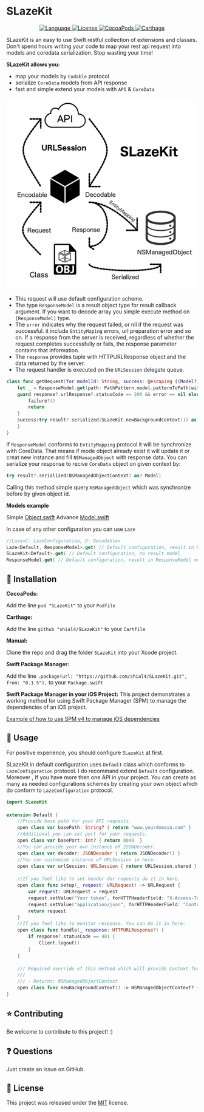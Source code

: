 # SLazeKit

<p align="center">
    <a href="http://swift.org">
        <img src="https://img.shields.io/badge/Swift-4.0-brightgreen.svg" alt="Language" />
        </a>
        <a href="https://raw.githubusercontent.com/shial4/SLazeKit/master/LICENSE">
            <img src="https://img.shields.io/badge/license-MIT-blue.svg" alt="License" />
        </a>
        <a href="https://cocoapods.org/pods/SLazeKit">
            <img src="https://img.shields.io/cocoapods/v/SLazeKit.svg" alt="CocoaPods" />
        </a>
        <a href="https://github.com/Carthage/Carthage">
            <img src="https://img.shields.io/badge/carthage-compatible-4BC51D.svg?style=flat" alt="Carthage" />
        </a>
</p>

SLazeKit is an easy to use Swift restful collection of extensions and classes. Don't spend hours writing your code to map your rest api request into models and coredata serialization. Stop wasting your time!

**SLazeKit allows you:**
- map your models by  `Codable` protocol
- serialize `CoreData` models from API response
- fast and simple extend your models with `API` & `CoreData`

<p align="center">
<img src="Content/SLazeKit.png">
</p>

- This request will use default configuration scheme.
- The type `ResponseModel` is a result object type for result callback argument. If you want to decode array you simple execute method on `[ResponseModel]` type.
- The `error`  indicates why the request failed, or nil if the request was successful. it include `EntityMaping` errors, url preparation error and so on. If a response from the server is received, regardless of whether the request completes successfully or fails, the response parameter contains that information.
- The `response` provides tuple with  HTTPURLResponse object and the data returned by the server.
- The request handler is executed on the `URLSession` delegate queue.
```swift
class func getRequest(for modelId: String, success: @escaping ((Model?) ->()), failure: (() ->())? = nil) throws {
    let _ = ResponseModel.get(path: PathPattern.model.patternToPath(with: ["modelId":modelId])) { (response, result, error) in
    guard response?.urlResponse?.statusCode == 200 && error == nil else {
        failure?()
        return
    }
    success(try result?.serialized(SLazeKit.newBackgroundContext()) as? Model)
    }
}
```

If `ResponseModel` conforms to `EntityMapping` protocol it will be synchronize with CoreData. That means if mode object already exist it will update it or creat new instance and fill `NSManagedObject` with response data. You can serialize your response to recive `CoreData` object on given context by:

```swift
try result?.serialized(NSManagedObjectContext) as? Model)
```

Calling this method simple query `NSManagedObject` which was synchronize before by given object id.

**Models example**

Simple
[Object.swift](Tests/SLazeKitTests/Models/Object.swift)
Advance
[Model.swift](Tests/SLazeKitTests/Models/Model.swift)

In case of any other configuration you can use `Laze`

```swift
//Laze<C: LazeConfiguration, D: Decodable>
Laze<Default, ResponseModel>.get( // Default configuration, result in ResponseModel model
SLazeKit<Default>.get( // Default configuration, no result model
ResponseModel.get( // Default configuration, result in ResponseModel model
```

## 🔧 Installation

**CocoaPods:**

Add the line `pod "SLazeKit"` to your `Podfile`

**Carthage:**

Add the line `github "shial4/SLazeKit"` to your `Cartfile`

**Manual:**

Clone the repo and drag the folder `SLazeKit` into your Xcode project.

**Swift Package Manager:**

Add the line `.package(url: "https://github.com/shial4/SLazeKit.git", from: "0.1.5"),` to your `Package.swift`

**Swift Package Manager in your iOS Project:**
This project demonstrates a working method for using Swift Package Manager (SPM) to manage the dependencies of an iOS project.

<a href="https://github.com/j-channings/swift-package-manager-ios">Example of how to use SPM v4 to manage iOS dependencies</a>

## 💊 Usage

For positive experience, you should configure `SLazeKit` at first.

SLazeKit in default configuration uses `Default` class which conforms to `LazeConfiguration` protocol.
I do recommand extend `Default` configuration. Moreover , If you have more then one API in your project. You can create as many as needed configurations schemes by creating your own object which do conform to `LazeConfiguration` protocol.

```swift
import SLazeKit

extension Default {
    //Provide base path for your API requests.
    open class var basePath: String? { return "www.yourdomain.com" }
    //Additional you can set port for your requests.
    open class var basePort: Int? { return 8040  }
    //You can provide your own instance of JSONDecoder.
    open class var decoder: JSONDecoder { return JSONDecoder() }
    //You can customize instance of URLSession in here.
    open class var urlSession: URLSession { return URLSession.shared }
    
    //If you feel like to set header dor requests do it in here.
    open class func setup(_ request: URLRequest) -> URLRequest {
        var request: URLRequest = request
        request.setValue("Your token", forHTTPHeaderField: "X-Access-Token")
        request.setValue("application/json", forHTTPHeaderField: "Content-Type")
        return request
    }
    //If you feel like to monitor response. You can do it in here.
    open class func handle(_ response: HTTPURLResponse?) {
        if response?.statusCode == 401 {
            Client.logout()
        }
    }
    
    /// Required override of this method which will provide Context for bacground execution.
    ///
    /// - Returns: NSManagedObjectContext
    open class func newBackgroundContext() -> NSManagedObjectContext? { return nil }
}
```

## ⭐ Contributing

Be welcome to contribute to this project! :)

## ❓ Questions

Just create an issue on GitHub.

## 📝 License

This project was released under the [MIT](LICENSE) license.
